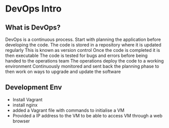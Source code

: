 # DevOps Intro
## What is DevOps?
DevOps is a continuous process.
Start with planning the application before developing the code.
The code is stored in a repository where it is updated regularly
This is known as version control
Once the code is completed it is then executable
The code is tested for bugs and errors before being handed to the operations team
The operations deploy the code to a working environment
Continuously monitored and sent back the planning phase to then work on ways
to upgrade and update the software

## Development Env

- Install Vagrant
- install nginx
- added a Vagrant file with commands to initialise a VM
- Provided a IP address to the VM to be able to access VM through a web browser
